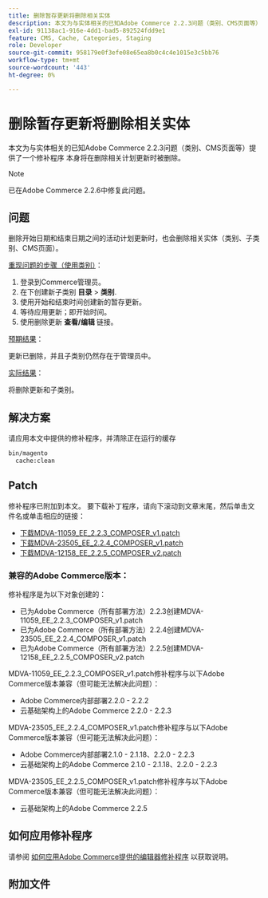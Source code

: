 ```yaml
---
title: 删除暂存更新将删除相关实体
description: 本文为与实体相关的已知Adobe Commerce 2.2.3问题（类别、CMS页面等）提供了一个修补程序 本身将在删除相关计划更新时被删除。
exl-id: 91138ac1-916e-4dd1-bad5-892524fdd9e1
feature: CMS, Cache, Categories, Staging
role: Developer
source-git-commit: 958179e0f3efe08e65ea8b0c4c4e1015e3c5bb76
workflow-type: tm+mt
source-wordcount: '443'
ht-degree: 0%

---
```


# 删除暂存更新将删除相关实体

本文为与实体相关的已知Adobe Commerce 2.2.3问题（类别、CMS页面等）提供了一个修补程序 本身将在删除相关计划更新时被删除。

>[!NOTE]
>
>已在Adobe Commerce 2.2.6中修复此问题。

## 问题

删除开始日期和结束日期之间的活动计划更新时，也会删除相关实体（类别、子类别、CMS页面）。

<u>重现问题的步骤（使用类别）</u>：

1. 登录到Commerce管理员。
1. 在下创建新子类别 **目录** > **类别**.
1. 使用开始和结束时间创建新的暂存更新。
1. 等待应用更新；即开始时间。
1. 使用删除更新 **查看/编辑** 链接。

<u>预期结果</u>：

更新已删除，并且子类别仍然存在于管理员中。

<u>实际结果</u>：

将删除更新和子类别。

## 解决方案

请应用本文中提供的修补程序，并清除正在运行的缓存

```bash
bin/magento
  cache:clean
```

## Patch

修补程序已附加到本文。 要下载补丁程序，请向下滚动到文章末尾，然后单击文件名或单击相应的链接：

* [下载MDVA-11059\_EE\_2.2.3\_COMPOSER\_v1.patch](assets/MDVA-11059_EE_2.2.3_COMPOSER_v1.patch.zip)
* [下载MDVA-23505\_EE\_2.2.4\_COMPOSER\_v1.patch](assets/MDVA-23505_EE_2.2.4_COMPOSER_v1.patch.zip)
* [下载MDVA-12158\_EE\_2.2.5\_COMPOSER\_v2.patch](assets/MDVA-12158_EE_2.2.5_COMPOSER_v2.patch.zip)

### 兼容的Adobe Commerce版本：

修补程序是为以下对象创建的：

* 已为Adobe Commerce（所有部署方法）2.2.3创建MDVA-11059\_EE\_2.2.3\_COMPOSER\_v1.patch
* 已为Adobe Commerce（所有部署方法）2.2.4创建MDVA-23505\_EE\_2.2.4\_COMPOSER\_v1.patch
* 已为Adobe Commerce（所有部署方法）2.2.5创建MDVA-12158\_EE\_2.2.5\_COMPOSER\_v2.patch

MDVA-11059\_EE\_2.2.3\_COMPOSER\_v1.patch修补程序与以下Adobe Commerce版本兼容（但可能无法解决此问题）：

* Adobe Commerce内部部署2.2.0 - 2.2.2
* 云基础架构上的Adobe Commerce 2.2.0 - 2.2.3

MDVA-23505\_EE\_2.2.4\_COMPOSER\_v1.patch修补程序与以下Adobe Commerce版本兼容（但可能无法解决此问题）：

* Adobe Commerce内部部署2.1.0 - 2.1.18、2.2.0 - 2.2.3
* 云基础架构上的Adobe Commerce 2.1.0 - 2.1.18、2.2.0 - 2.2.3

MDVA-23505\_EE\_2.2.5\_COMPOSER\_v1.patch修补程序与以下Adobe Commerce版本兼容（但可能无法解决此问题）：

* 云基础架构上的Adobe Commerce 2.2.5

## 如何应用修补程序

请参阅 [如何应用Adobe Commerce提供的编辑器修补程序](/help/how-to/general/how-to-apply-a-composer-patch-provided-by-magento.md) 以获取说明。

## 附加文件
